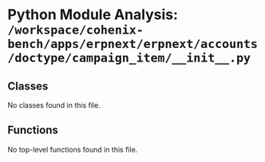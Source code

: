 # Python Module Analysis: `/workspace/cohenix-bench/apps/erpnext/erpnext/accounts/doctype/campaign_item/__init__.py`

## Classes

No classes found in this file.


## Functions

No top-level functions found in this file.

